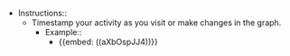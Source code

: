 - Instructions::
    - Timestamp your activity as you visit or make changes in the graph.
        - Example:: 
            - {{embed: ((aXbOspJJ4))}}
